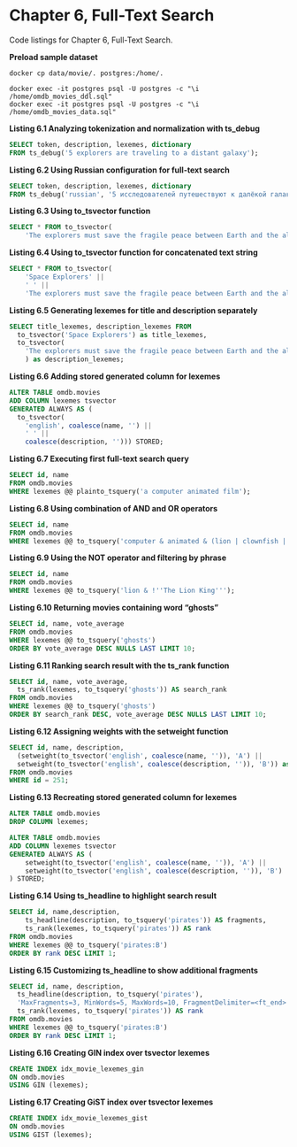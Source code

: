 # Chapter 6, Full-Text Search

Code listings for Chapter 6, Full-Text Search.

**Preload sample dataset**
```shell
docker cp data/movie/. postgres:/home/.

docker exec -it postgres psql -U postgres -c "\i /home/omdb_movies_ddl.sql"
docker exec -it postgres psql -U postgres -c "\i /home/omdb_movies_data.sql"
```

**Listing 6.1 Analyzing tokenization and normalization with ts_debug**
```sql
SELECT token, description, lexemes, dictionary
FROM ts_debug('5 explorers are traveling to a distant galaxy');
```

**Listing 6.2 Using Russian configuration for full-text search**
```sql
SELECT token, description, lexemes, dictionary
FROM ts_debug('russian', '5 исследователей путешествуют к далёкой галактике.');
```

**Listing 6.3 Using to_tsvector function**
```sql
SELECT * FROM to_tsvector(
    'The explorers must save the fragile peace between Earth and the aliens.');
```

**Listing 6.4 Using to_tsvector function for concatenated text string**
```sql
SELECT * FROM to_tsvector(
    'Space Explorers' ||
    ' ' ||
    'The explorers must save the fragile peace between Earth and the aliens.');
```

**Listing 6.5 Generating lexemes for title and description separately**
```sql
SELECT title_lexemes, description_lexemes FROM 
  to_tsvector('Space Explorers') as title_lexemes,
  to_tsvector(
    'The explorers must save the fragile peace between Earth and the aliens.'
    ) as description_lexemes;
```

**Listing 6.6 Adding stored generated column for lexemes**
```sql
ALTER TABLE omdb.movies
ADD COLUMN lexemes tsvector 
GENERATED ALWAYS AS (
  to_tsvector(
    'english', coalesce(name, '') || 
    ' ' || 
    coalesce(description, ''))) STORED;
```

**Listing 6.7 Executing first full-text search query**
```sql
SELECT id, name 
FROM omdb.movies
WHERE lexemes @@ plainto_tsquery('a computer animated film');
```

**Listing 6.8 Using combination of AND and OR operators**
```sql
SELECT id, name 
FROM omdb.movies
WHERE lexemes @@ to_tsquery('computer & animated & (lion | clownfish | donkey)');
```

**Listing 6.9 Using the NOT operator and filtering by phrase**
```sql
SELECT id, name 
FROM omdb.movies
WHERE lexemes @@ to_tsquery('lion & !''The Lion King''');
```

**Listing 6.10 Returning movies containing word “ghosts”**
```sql
SELECT id, name, vote_average
FROM omdb.movies
WHERE lexemes @@ to_tsquery('ghosts')
ORDER BY vote_average DESC NULLS LAST LIMIT 10;
```

**Listing 6.11 Ranking search result with the ts_rank function**
```sql
SELECT id, name, vote_average, 
  ts_rank(lexemes, to_tsquery('ghosts')) AS search_rank
FROM omdb.movies
WHERE lexemes @@ to_tsquery('ghosts')
ORDER BY search_rank DESC, vote_average DESC NULLS LAST LIMIT 10;
```

**Listing 6.12 Assigning weights with the setweight function**
```sql
SELECT id, name, description,
  (setweight(to_tsvector('english', coalesce(name, '')), 'A') || 
  setweight(to_tsvector('english', coalesce(description, '')), 'B')) as lexemes_with_weight
FROM omdb.movies
WHERE id = 251;
```

**Listing 6.13 Recreating stored generated column for lexemes**
```sql
ALTER TABLE omdb.movies
DROP COLUMN lexemes;

ALTER TABLE omdb.movies
ADD COLUMN lexemes tsvector 
GENERATED ALWAYS AS (
    setweight(to_tsvector('english', coalesce(name, '')), 'A') || 
    setweight(to_tsvector('english', coalesce(description, '')), 'B')
) STORED;
```

**Listing 6.14 Using ts_headline to highlight search result**
```sql
SELECT id, name,description,
    ts_headline(description, to_tsquery('pirates')) AS fragments,
    ts_rank(lexemes, to_tsquery('pirates')) AS rank
FROM omdb.movies
WHERE lexemes @@ to_tsquery('pirates:B')
ORDER BY rank DESC LIMIT 1;
```

**Listing 6.15 Customizing ts_headline to show additional fragments**
```sql
SELECT id, name, description,
  ts_headline(description, to_tsquery('pirates'),
  'MaxFragments=3, MinWords=5, MaxWords=10, FragmentDelimiter=<ft_end>') AS fragments,
  ts_rank(lexemes, to_tsquery('pirates')) AS rank
FROM omdb.movies
WHERE lexemes @@ to_tsquery('pirates:B')
ORDER BY rank DESC LIMIT 1;
```

**Listing 6.16 Creating GIN index over tsvector lexemes**
```sql 
CREATE INDEX idx_movie_lexemes_gin 
ON omdb.movies 
USING GIN (lexemes);
```

**Listing 6.17 Creating GiST index over tsvector lexemes**
```sql
CREATE INDEX idx_movie_lexemes_gist
ON omdb.movies 
USING GIST (lexemes);
```








